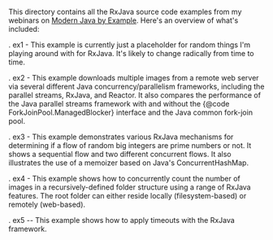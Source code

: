 This directory contains all the RxJava source code examples from my
webinars on [Modern Java by
Example](http://www.dre.vanderbilt.edu/~schmidt/MJBE).  Here's an
overview of what's included:

. ex1 - This example is currently just a placeholder for random things
        I'm playing around with for RxJava.  It's likely to change
        radically from time to time.
  
. ex2 - This example downloads multiple images from a remote web
        server via several different Java concurrency/parallelism
        frameworks, including the parallel streams, RxJava, and
        Reactor.  It also compares the performance of the Java
        parallel streams framework with and without the {@code
        ForkJoinPool.ManagedBlocker} interface and the Java common
        fork-join pool.

. ex3 - This example demonstrates various RxJava mechanisms for
        determining if a flow of random big integers are prime numbers
        or not.  It shows a sequential flow and two different
        concurrent flows.  It also illustrates the use of a memoizer
        based on Java's ConcurrentHashMap.

. ex4 - This example shows how to concurrently count the number of
        images in a recursively-defined folder structure using a range
        of RxJava features.  The root folder can either reside locally
        (filesystem-based) or remotely (web-based).

. ex5 -- This example shows how to apply timeouts with the RxJava
         framework.

